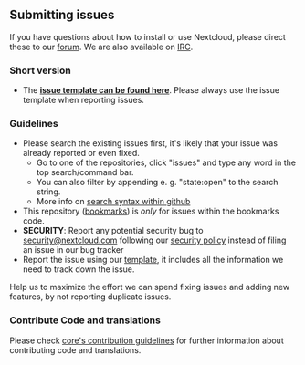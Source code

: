 ## Submitting issues

If you have questions about how to install or use Nextcloud, please direct these to our [forum][forum]. We are also available on [IRC][irc].

### Short version

 * The [**issue template can be found here**][template]. Please always use the issue template when reporting issues.

### Guidelines
* Please search the existing issues first, it's likely that your issue was already reported or even fixed.
  - Go to one of the repositories, click "issues" and type any word in the top search/command bar.
  - You can also filter by appending e. g. "state:open" to the search string.
  - More info on [search syntax within github](https://help.github.com/articles/searching-issues)
* This repository ([bookmarks](https://github.com/nextcloud/bookmarks/issues)) is *only* for issues within the bookmarks code.
* __SECURITY__: Report any potential security bug to security@nextcloud.com following our [security policy](https://nextcloud.com/security/) instead of filing an issue in our bug tracker
* Report the issue using our [template][template], it includes all the information we need to track down the issue.

Help us to maximize the effort we can spend fixing issues and adding new features, by not reporting duplicate issues.

[template]: https://raw.github.com/nextcloud/server/master/issue_template.md
[forum]: https://help.nextcloud.com/
[irc]: https://webchat.freenode.net/?channels=nextcloud

### Contribute Code and translations
Please check [core's contribution guidelines](https://github.com/nextcloud/server/blob/master/CONTRIBUTING.md) for further information about contributing code and translations.
